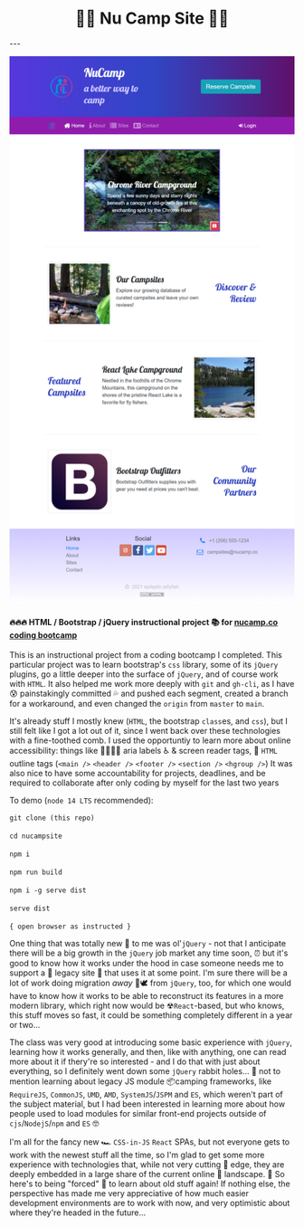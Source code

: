 <h1 align="center">
🌄🌲 Nu Camp Site 🌳🌋
</h1>
---

![Nucampsite.averyfreeman.com Demo](https://raw.githubusercontent.com/averyfreeman/nucampsite/main/screencapture-nucampsite-averyfreeman-2021-09-20.png)

#### 🔥🔥🔥 HTML / Bootstrap / jQuery instructional project 📚 for [nucamp.co coding bootcamp](nucamp.co)

This is an instructional project from a coding bootcamp I completed.  This particular project was to learn bootstrap's `css` library, some of its `jQuery` plugins, go a little deeper into the surface of `jQuery`, and of course work with `HTML`.  It also helped me work more deeply with `git` and `gh-cli`, as I have 😰 painstakingly committed 💦 and pushed each segment, created a branch for a workaround, and even changed the `origin` from `master` to `main`.

It's already stuff I mostly knew (`HTML`, the bootstrap `class`es, and `css`), but I still felt like I got a lot out of it, since I went back over these technologies with a fine-toothed comb. I used the opportuntiy to learn more about online accessibility:  things like 🐕‍🦺👩‍🦯 aria labels ♿ & screen reader tags, 🦯
`HTML` outline tags (`<main />` `<header />` `<footer />` `<section />` `<hgroup />`) It was also nice to have some accountability for projects, deadlines, and be required to collaborate after only coding by myself for the last two years

To demo (`node 14 LTS` recommended):

```
git clone (this repo)

cd nucampsite

npm i

npm run build

npm i -g serve dist

serve dist

{ open browser as instructed }
```


One thing that was totally new 👶 to me was ol'`jQuery`  - not that I anticipate there will be a big growth in the `jQuery` job market any time soon, ⏰ but it's good to know how it works under the hood in case someone needs me to support a 👴 legacy site 👵 that uses it at some point. I'm sure there will be a lot of work doing migration *away* 🦅🕊 from `jQuery`, too, for which one would have to know how it works to be able to reconstruct its features in a more modern library, which right now would be ☢`React`-based, but who knows, this stuff moves so fast, it could be something completely different in a year or two... 

The class was very good at introducing some basic experience with `jQuery`,  learning how it works generally, and then, like with anything, one can read more about it if thery're so interested - and I do that with just about everything, so I definitely went down some `jQuery` rabbit holes... 🐰 not to mention learning about legacy JS module 📦camping frameworks, like `RequireJS`, `CommonJS`, `UMD`, `AMD`, `SystemJS`/`JSPM` and `ES`, which weren't part of the subject material, but I had been interested in learning more about how people used to load modules for similar front-end projects outside of `cjs`/`NodejS`/`npm` and `ES` 🤓

I'm all for the fancy new 🏎 `CSS-in-JS` `React` SPAs, but not everyone gets to work with the newest stuff all the time, so I'm glad to get some more experience with technologies that, while not very cutting 🔪 edge, they are deeply embedded in a large share of the current online 📱 landscape. 🗻 So here's to being "forced" 🤳 to learn about old stuff again!  If nothing else, the perspective has made me very appreciative of how much easier development environments are to work with now, and very optimistic about where they're headed in the future...